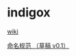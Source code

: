 indigox
=======

[wiki](https://github.com/forhot2000/indigox/wiki)

[命名规范 （草稿 v0.1）](https://github.com/forhot2000/indigox/blob/master/%E5%91%BD%E5%90%8D%E8%A7%84%E8%8C%83.md)

